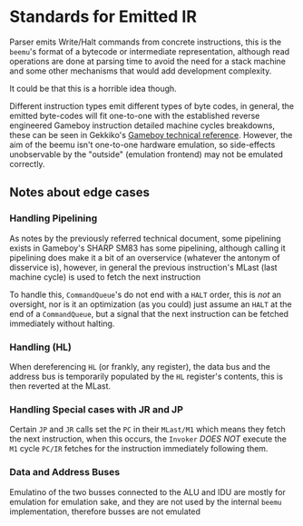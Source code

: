 # Standards for Emitted IR

Parser emits Write/Halt commands from concrete
instructions, this is the `beemu`'s format of
a bytecode or intermediate representation,
although read operations are done at parsing
time to avoid the need for a stack machine
and some other mechanisms that would add 
development complexity.

It could be that this is a horrible idea though.

Different instruction types emit different types
of byte codes, in general, the emitted byte-codes
will fit one-to-one with the established reverse
engineered Gameboy instruction detailed machine
cycles breakdowns, these can be seen in Gekkiko's
[Gameboy technical reference](https://gekkio.fi/files/gb-docs/gbctr.pdf).
However, the aim of the beemu isn't one-to-one
hardware emulation, so side-effects unobservable
by the "outside" (emulation frontend) may not
be emulated correctly.

## Notes about edge cases

### Handling Pipelining

As notes by the previously referred technical
document, some pipelining exists in Gameboy's
SHARP SM83 has some pipelining, although
calling it pipelining does make it a bit of an
overservice (whatever the antonym of disservice is),
however, in general the previous instruction's MLast
(last machine cycle) is used to fetch the next instruction

To handle this, `CommandQueue`'s do not
end with a `HALT` order, this is *not* an
oversight, nor is it an optimization (as you could)
just assume an `HALT` at the end of a `CommandQueue`,
but a signal that the next instruction can be
fetched immediately without halting.

### Handling (HL)

When dereferencing `HL` (or frankly, any register),
the data bus and the address bus is temporarily
populated by the `HL` register's contents, this
is then reverted at the MLast.

### Handling Special cases with JR and JP

Certain `JP` and `JR` calls set the `PC` in their
`MLast/M1` which means they fetch the next instruction,
when this occurs, the `Invoker` *DOES NOT* execute
the `M1` cycle `PC/IR` fetches for the instruction
immediately following them.

### Data and Address Buses

Emulatino of the two busses connected to the
ALU and IDU are mostly for emulation for emulation
sake, and they are not used by the internal
`beemu` implementation, therefore
busses are not emulated
